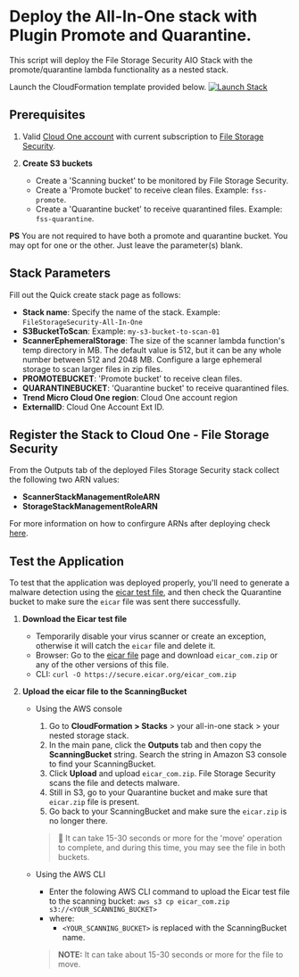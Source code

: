 
# Deploy the All-In-One stack with Plugin Promote and Quarantine.
This script will deploy the File Storage Security AIO Stack with the promote/quarantine lambda functionality as a nested stack. 

Launch the CloudFormation template provided below.
[![Launch Stack](https://cdn.rawgit.com/buildkite/cloudformation-launch-stack-button-svg/master/launch-stack.svg)](https://console.aws.amazon.com/cloudformation/home#/stacks/new?stackName=c1-fss-aio-v2&templateURL=https://aws-workshop-c1as-cft-templates.s3.amazonaws.com/aws-aio-nested-w-plugin.yaml)


## Prerequisites

1. Valid [Cloud One account](https://cloudone.trendmicro.com/trial) with current subscription to [File Storage Security](https://aws.amazon.com/marketplace/pp/prodview-g232pyu6l55l4).

2. **Create S3 buckets**

    - Create a 'Scanning bucket' to be monitored by File Storage Security. 
    - Create a 'Promote bucket' to receive clean files. Example: `fss-promote`.
    - Create a 'Quarantine bucket' to receive quarantined files. Example: `fss-quarantine`.

**PS** You are not required to have both a promote and quarantine bucket. You may opt for one or the other. Just leave the parameter(s) blank.

## Stack Parameters

Fill out the Quick create stack page as follows:

- **Stack name**: Specify the name of the stack. Example: ```FileStorageSecurity-All-In-One```
- **S3BucketToScan**: Example: ```my-s3-bucket-to-scan-01```
- **ScannerEphemeralStorage**: The size of the scanner lambda function's temp directory in MB. The default value is 512, but it can be any whole number between 512 and 2048 MB. Configure a large ephemeral storage to scan larger files in zip files.
- **PROMOTEBUCKET**: 'Promote bucket' to receive clean files.
- **QUARANTINEBUCKET**: 'Quarantine bucket' to receive quarantined files.
- **Trend Micro Cloud One region**: Cloud One account region
- **ExternalID**: Cloud One Account Ext ID.

## Register the Stack to Cloud One - File Storage Security

From the Outputs tab of the deployed Files Storage Security stack collect the following two ARN values:

- **ScannerStackManagementRoleARN**
- **StorageStackManagementRoleARN**

For more information on how to confirgure ARNs after deploying check [here](https://cloudone.trendmicro.com/docs/file-storage-security/gs-arn/).


## Test the Application

To test that the application was deployed properly, you'll need to generate a malware detection using the [eicar test file](https://secure.eicar.org/eicar.com "A file used for testing anti-malware scanners."), and then check the Quarantine bucket to make sure the `eicar` file was sent there successfully.

1. **Download the Eicar test file**
   - Temporarily disable your virus scanner or create an exception, otherwise it will catch the `eicar` file and delete it.
   - Browser: Go to the [eicar file](https://secure.eicar.org/eicar.com) page and download `eicar_com.zip` or any of the other versions of this file.
   - CLI: `curl -O https://secure.eicar.org/eicar_com.zip`
2. **Upload the eicar file to the ScanningBucket**

    - Using the AWS console

        1. Go to **CloudFormation > Stacks** > your all-in-one stack > your nested storage stack.
        2. In the main pane, click the **Outputs** tab and then copy the **ScanningBucket** string. Search the string in Amazon S3 console to find your ScanningBucket.
        3. Click **Upload** and upload `eicar_com.zip`. File Storage Security scans the file and detects malware.
        4. Still in S3, go to your Quarantine bucket and make sure that `eicar.zip` file is present.
        5. Go back to your ScanningBucket and make sure the `eicar.zip` is no longer there.

        > 📌 It can take 15-30 seconds or more for the 'move' operation to complete, and during this time, you may see the file in both buckets.

    - Using the AWS CLI

        - Enter the folowing AWS CLI command to upload the Eicar test file to the scanning bucket:
            `aws s3 cp eicar_com.zip s3://<YOUR_SCANNING_BUCKET>`
        - where:
            - `<YOUR_SCANNING_BUCKET>` is replaced with the ScanningBucket name.

        > **NOTE:** It can take about 15-30 seconds or more for the file to move.